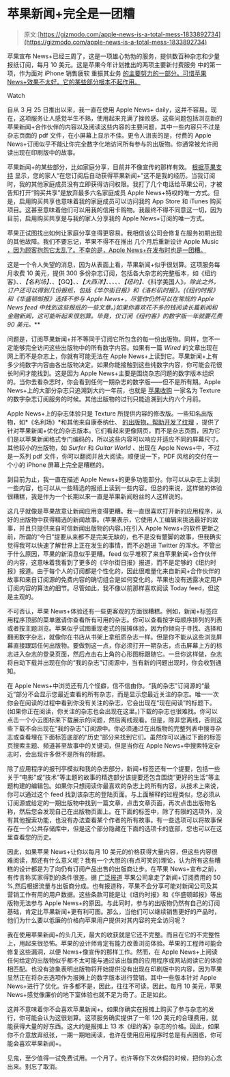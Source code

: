 # 苹果新闻+完全是一团糟

> 原文:[https://gizmodo.com/apple-news-is-a-total-mess-1833892734](https://gizmodo.com/apple-news-is-a-total-mess-1833892734)

苹果宣布 News+已经三周了，这是一项雄心勃勃的服务，提供数百种杂志和少量报纸订阅，每月 10 美元。这是苹果今年计划推出的两项主要新付费服务 中的第一项，作为面对 iPhone 销售疲软 重振其业务 [的主要努力的一部分。可惜苹果 News+效果不太好。它的某些部分根本不起作用。](https://gizmodo.com/apples-future-looks-rotten-1831041372)

Watch

自从 3 月 25 日推出以来，我一直在使用 Apple News+ daily，这并不容易。现在，这项服务让人感觉半生不熟，使用起来充满了挫败感。这些问题包括浏览新的苹果新闻+合作伙伴的内容以及阅读这些内容的主要问题，其中一些内容只不过是杂志页面的 pdf 文件，在小屏幕上显示不佳。更令人沮丧的是，付费的 Apple News+订阅似乎不能让你完全数字化地访问所有参与的出版物。你通常被允许阅读出现在印刷版中的故事。

苹果新闻+的某些部分，比如家庭分享，目前并不像宣传的那样有效。 [根据苹果支持](https://support.apple.com/en-us/HT209513) 显示，您的家人“在您订阅后自动获得苹果新闻+”这不是我的经历。当我订阅时，我的其他家庭成员没有立即获得访问权限。我打了几个电话给苹果公司，才被告知打开“购买共享”是放弃最多六名家庭成员 Apple News+特权的唯一方式。但是，启用购买共享也意味着我的家庭成员可以访问我的 App Store 和 iTunes 购买项目。这甚至意味着他们可以用我的信用卡购物。我最终不得不同意这一切，因为目前，启用购买共享是与我的家人分享我的 Apple News+订阅的唯一方式。

苹果正试图找出如何让家庭分享变得更容易。我相信该公司会修复在服务初期出现的其他故障。我们不要忘记，苹果不得不在推出 几个月后重新设计 Apple Music [，因为顾客抱怨它太乱了。不幸的是，Apple News+在发布时也是一团糟。](https://gizmodo.com/apple-music-gets-a-much-needed-overhaul-1781899064?_ga=2.141310522.909977763.1554727408-761682963.1547498076)

这是一个令人失望的消息，因为从表面上看，苹果新闻+似乎很划算。这项服务每月收费 10 美元，提供 300 多份杂志订阅，包括各大杂志的完整版本，如《纽约客》、*、【名利场】、*、【GQ】、*、【大西洋】、*、*、*、*、【纽约】、*《科学美国人》*。除此之外，订户还可以得到几份报纸，包括《华尔街日报》和《洛杉矶时报》。(《纽约时报》和《华盛顿邮报》选择不参与 Apple News+，尽管你仍然可以在常规的 Apple News feed 中找到这些报纸的一些文章。)如果你喜欢花不多的钱阅读长篇新闻和金融新闻，这可能听起来很划算。毕竟，仅订阅《纽约客》的数字版一年就要花费 90 美元。***

问题是，订阅苹果新闻+并不等同于订阅它所包含的每一份出版物。同样，您不一定能够完全访问这些出版物中的所有数字内容。如果有一篇 *Wired* 的文章出现在网上而不是杂志上，你就有可能无法在 Apple News+上读到它。苹果新闻+上有多少纯数字内容由各出版物决定。如果你能接触到这些纯数字内容，你可能会花很长时间才能找到。这是因为 Apple News+主要是围绕杂志问题的数字版本组织的。当你去看杂志时，你会看到任何一期杂志的数字版——但不是所有期。Apple News+上的大部分杂志只追溯到大约一年前，也就是 [苹果收购](https://gizmodo.com/apple-just-bought-a-netflix-for-magazines-app-and-who-1823703825) 一家名为 Texture 的数字杂志订阅服务的时候。其他出版物的过刊只能追溯到大约六个月前。

Apple News+上的杂志体验只是 Texture 所提供内容的修改版。一些知名出版物，如*《名利场》*和其他来自康泰纳仕、 [的出版物，帮助开发了纹理](https://www.reuters.com/article/us-texture-m-a-apple/apple-to-buy-digital-magazine-service-texture-idUSKCN1GO21N) ，提供了针对苹果新闻+优化的杂志版本。它们看起来更像网页，而不是杂志页面，因为它们是以苹果新闻格式专门编码的，所以这些内容可以响应并适应不同的屏幕尺寸。其他较小的出版物，如 *Surfer* 和 *Guitar World* 、出现在 Apple News+中，不过是一系列 pdf 文件，你可以翻阅并放大阅读。顺便说一下，PDF 风格的交付在一个小的 iPhone 屏幕上完全是糟糕的。

到目前为止，我一直在描述 Apple News+的更多功能部分。你可以从杂志上读到一些内容，也可以从一些精选的报纸上读到一些内容。但总的来说，这样做的体验很糟糕，我是作为一个长期以来一直是苹果新闻粉丝的人这样说的。

这几乎就像是苹果故意让新闻应用变得更糟。我一直很喜欢打开新的应用程序，从好的出版物中获得精选的新闻故事。(苹果表示，它使用人工编辑来挑选最好的故事，并且只提供来自可信新闻出版物的内容。)在引入 Apple News+的软件更新之前，所谓的“今日”提要从来都不是完美无缺的，也不是没有蹩脚的故事，但我确实觉得我可以快速了解世界上正在发生的事情，而不必趟进 Twitter 的浑水。不管出于什么原因，苹果的新消息似乎更糟。feed 似乎堆积了来自苹果新闻+合作伙伴的内容，这意味着我看到了更多的《华尔街日报》报道，而不是足够的《纽约时报》报道。由于每个人的订阅都是个性化的，因此很难量化来自新闻+合作伙伴的故事和来自订阅源的免费内容的确切组合是如何变化的。苹果也没有透露决定用户订阅内容的算法的细节。尽管如此，我不像以前那样喜欢阅读 Today feed，但这是主观的。

不可否认，苹果 News+体验还有一些更客观的方面很糟糕。例如，新闻+标签应用程序顶部的菜单邀请你查看所有可用的杂志。你可以查看按字母顺序排列的列表或者按主题浏览。苹果似乎试图重现老式的报摊体验，因为你倾向于寻找、选择和翻阅数字杂志，就像你在书店从书架上拿纸质杂志一样。但是你不能从这些浏览屏幕直接跟踪任何出版物。要做到这一点，你必须打开一期杂志，点击屏幕上方的标志进入杂志的登录页面，然后点击右上角的心形图标跟随它。一旦你这样做，杂志将自动下载并出现在你的“我的杂志”订阅源中，当有新的问题出现时，你会收到通知。

在 Apple News+中浏览还有几个怪癖，信不信由你。“我的杂志”订阅源的“最近”部分不会显示您最近查看的所有杂志，而是显示您最近关注的杂志。唯一一次你会在阅读的过程中看到你没有关注的杂志，它会出现在“现在阅读”的标题下。(如果你正在阅读，你关注的杂志也会出现在这里。)下载的杂志也很难找。你可以点击一个小云图标来下载展示的问题，然后离线观看。但是，除非您离线，否则这些下载不会出现在“我的杂志”订阅源中。你必须通过在出版物的完整列表中搜寻杂志或查看埋在下面标签底部的“历史”部分来找到它们。虽然你可以通过下面的标签页搜索主题、频道甚至故事中的关键词，但是当你在 Apple News+中搜索特定杂志时，会出现许多但不是所有的标题。

除了应用程序的报刊亭模拟和我的杂志部分，新闻+标签还有一个提要，包括一些关于“电影”或“技术”等主题的故事的精选部分该提要还包含围绕“更好的生活”等主题构建的编辑包。如果你只想阅读你最喜欢的杂志上的所有内容，从技术上来说，你可以通过这个 feed 找到该杂志的登陆页面。与上面解释的过程类似，您必须从订阅源或给定的一期出版物中找到一篇文章，点击文章页面，再次点击出版物名称，然后您会发现自己在出版物页面上。在下面的标签中，除了有限的选项外，没有其他搜索功能，也没有办法查看某个作者的所有故事。有一些选项可以将故事保存在一个公共存储库中，但是这个部分隐藏在下面的选项卡的底部，您也可以在这里查看您的历史。

因此，如果苹果 News+让你以每月 10 美元的价格获得大量内容，但这些内容很难阅读，那还有什么意义呢？我有一个大胆的(有点可笑的)理论，认为所有这些糟糕的设计都是为了向仍有订阅产品出售的出版商让步。在苹果 News+宣布之前，有传言称买家得到的条件很差。据 [广泛报道](https://www.wsj.com/articles/publishers-chafe-at-apples-terms-for-subscription-news-service-11549998416) 苹果公司拿走了新闻+订阅费用的 50 %,然后根据流量与出版商分成。也有报道称，苹果不会分享可能对新闻公司及其营销工作有用的用户数据。这些条款可能是让《纽约时报》和《华盛顿邮报》等出版物无法参与 Apple News+的原因。与此同时，参与的出版物仍然有自己的订阅基础，肯定比苹果新闻+更有利可图。那么，当他们可以继续销售更好的产品时，他们为什么要以低廉的价格向苹果用户提供对其内容的完全访问呢？

我在使用苹果新闻+的头几天，最大的收获就是它还不完整。而且在它的不完整性上，用起来很恐怖。苹果的设计师肯定有能力改善浏览体验。苹果的工程师可能会修复这些漏洞，以便 News+像宣传的那样工作。然而，在 Apple News+上阅读任何给定的出版物似乎都不太可能与通过该出版商的应用程序或网站阅读它的体验相匹配。也没有迹象表明出版物将开始提供没有出现在印刷版中的内容，因为苹果显然正在将杂志选项作为报摊上的数字版本进行营销。其中一些版本针对 Apple News+进行了优化。许多都不是，因此，往往不可读。因此，每月 10 美元，苹果 News+感觉像廉价的地下室体验也就不足为奇了。正是如此。

这并不意味着你不会喜欢苹果新闻+。如果你确实在报摊上购买了参与杂志的发行，你可能会认为这很划算。这项服务确实提供了一年 120 美元的合理费用，就能获得大量的好东西。这大约是报摊上 13 本《纽约客》杂志的价格。因此，如果你不介意放弃纸张，一期一期地阅读，也许在使用应用程序时总是有点困惑，你可能会喜欢苹果新闻+。

见鬼，至少值得一试免费试用。一个月了。也许等你下次休假的时候，把你的心念出来。别忘了取消。